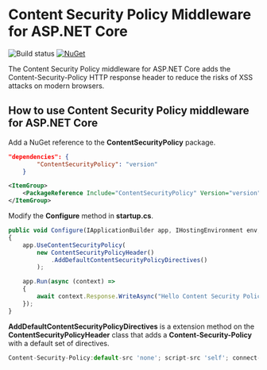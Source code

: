 # Content Security Policy Middleware for ASP.NET Core

![Build status](https://erwindevreugd.visualstudio.com/_apis/public/build/definitions/566f2eff-9991-4643-9a77-4e84bdb1cd31/2/badge)
[![NuGet](https://img.shields.io/nuget/v/ContentSecurityPolicy.svg?style=flat-square)](https://www.nuget.org/packages/ContentSecurityPolicy/)

The Content Security Policy middleware for ASP.NET Core adds the Content-Security-Policy HTTP response header to reduce the risks of XSS attacks on modern browsers.

How to use Content Security Policy middleware for ASP.NET Core
--------------------------------
Add a NuGet reference to the **ContentSecurityPolicy** package.

```JSON
"dependencies": {
        "ContentSecurityPolicy": "version"
    }
```

```XML
<ItemGroup>
    <PackageReference Include="ContentSecurityPolicy" Version="version" />
</ItemGroup>
```
Modify the **Configure** method in **startup.cs**.
```Javascript
public void Configure(IApplicationBuilder app, IHostingEnvironment env, ILoggerFactory loggerFactory)
{
    app.UseContentSecurityPolicy(
        new ContentSecurityPolicyHeader()
            .AddDefaultContentSecurityPolicyDirectives()
        );

    app.Run(async (context) =>
    {
        await context.Response.WriteAsync("Hello Content Security Policy!");
    });
}
```
**AddDefaultContentSecurityPolicyDirectives** is a extension method on the **ContentSecurityPolicyHeader** class that adds a **Content-Security-Policy** with a default set of directives.
```Javascript
Content-Security-Policy:default-src 'none'; script-src 'self'; connect-src 'self'; img-src 'self'; style-src 'self';
```
